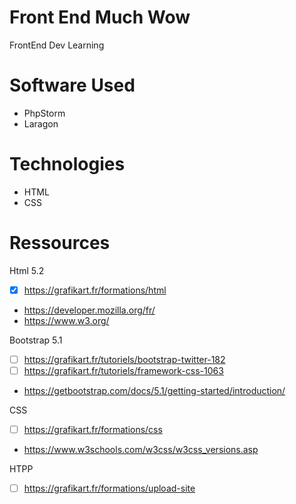 # Front End Much Wow
FrontEnd Dev Learning

# Software Used 
- PhpStorm
- Laragon

# Technologies
- HTML
- CSS

# Ressources

Html 5.2
- [X] https://grafikart.fr/formations/html
- https://developer.mozilla.org/fr/
- https://www.w3.org/

Bootstrap 5.1
- [ ] https://grafikart.fr/tutoriels/bootstrap-twitter-182
- [ ] https://grafikart.fr/tutoriels/framework-css-1063
- https://getbootstrap.com/docs/5.1/getting-started/introduction/

CSS
- [ ] https://grafikart.fr/formations/css
- https://www.w3schools.com/w3css/w3css_versions.asp

HTPP
- [ ] https://grafikart.fr/formations/upload-site
